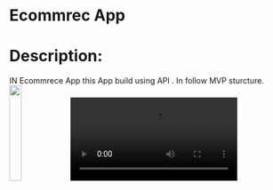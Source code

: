 <h1>Ecommrec App</h1>
<P>
<h1>
  Description:
</h1>
  IN Ecommrece App this App build using API . In follow MVP sturcture.
  <img src=""width=21%,heigth=35%>
  <video src="https://github.com/user-attachments/assets/35df90b9-4719-4b95-9d33-531a078ba5b0
">
</P>




